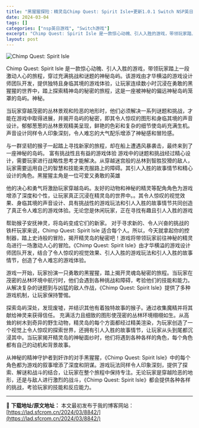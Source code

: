 ```yaml
---
title: "黑猩猩探险：精灵岛Chimp Quest: Spirit Isle+更新1.0.1 Switch NSP英日文版分享 1.1 GB"
date: 2024-03-04
tags: []
categories: ["nsp英日游戏", "Switch游戏"]
excerpt: "Chimp Quest: Spirit Isle 是一款惊心动魄、引人入胜的游戏，带领玩家踏上一段激动人心的旅程，穿过充满挑战和谜题的神秘岛屿。该游戏由才华横溢的游戏设计师团队开发，提供独特且身临其境的游戏体验，让玩家连续数小时沉浸在勇敢的黑猩猩的世界中，踏上探索精神岛的秘密的旅程，这是一座被神秘的&hellip;"
layout: post
---
```


<img class="aligncenter" src="https://assets.nintendo.com/image/upload/f_auto/q_auto/dpr_1.25/c_scale,w_600/ncom/software/switch/70010000078804/c5e7f11113e4d3a02bbb5cb0d2b7f780fe38e913a77eb48fa92a02b83c883237" alt="Chimp Quest: Spirit Isle" />

Chimp Quest: Spirit Isle 是一款惊心动魄、引人入胜的游戏，带领玩家踏上一段激动人心的旅程，穿过充满挑战和谜题的神秘岛屿。该游戏由才华横溢的游戏设计师团队开发，提供独特且身临其境的游戏体验，让玩家连续数小时沉浸在勇敢的黑猩猩的世界中，踏上探索精神岛的秘密的旅程，这是一座被神秘的偏远神秘岛屿笼罩的岛屿。神秘。

当玩家穿越茂密的丛林景观和险恶的地形时，他们必须解决一系列谜题和挑战，才能在游戏中取得进展，并揭开岛屿的秘密，即其令人惊叹的图形和身临其境的声音设计。郁郁葱葱的丛林景观精美呈现，鲜艳的色彩和复杂的细节使岛屿充满生机。声音设计同样令人印象深刻，令人难忘的大气配乐增添了神秘感和冒​​险感。

与一群坚韧的猴子一起踏上寻找新家的旅程，却在船上遭遇风暴袭击，最终来到了一座神秘的岛屿。
富有挑战性且有益的游戏体验 游戏中的谜题和挑战经过精心设计，需要玩家进行战略性思考才能解决。从穿越迷宫般的丛林到智胜狡猾的敌人，玩家需要运用自己的智慧和技能来克服路上的障碍。其引人入胜的故事情节和精心设计的角色。黑猩猩主角是一位可爱又勇敢的英雄

他的决心和勇气将激励玩家穿越岛屿。友好的动物和神秘的精灵等配角角色为游戏增添了深度和个性，让玩家真正沉浸在精灵岛的世界中。。其令人惊叹的视觉效果、身临其境的声音设计、具有挑战性的游戏玩法和引人入胜的故事情节共同创造了真正令人难忘的游戏体验。无论您是休闲玩家，正在寻找有趣且引人入胜的游戏

帮助猴子安抚神灵，将岛屿变成它们的新家。
对于寻求新的、令人兴奋的挑战的铁杆玩家来说，Chimp Quest: Spirit Isle 适合每个人。所以，今天就拿起你的控制器，踏上史诗般的冒险，揭开精灵岛的秘密吧！游戏将带领玩家前往神秘的精灵岛进行一场激动人心的冒险。《Chimp Quest: Spirit Isle》由才华横溢的游戏设计师团队开发，结合​​了令人惊叹的视觉效果、引人入胜的游戏玩法和引人入胜的故事情节，创造了令人难忘的游戏体验。

游戏一开始，玩家扮演一只勇敢的黑猩猩，踏上揭开灵魂岛秘密的旅程。当玩家在茂密的丛林环境中航行时，他们会遇到各种挑战和障碍，考验他们的技能和能力。从解决复杂的谜题到与凶猛的敌人作战，《Chimp Quest: Spirit Isle》提供了多种游戏机制，让玩家保持警惕。

探索岛屿深处，发现废墟，并结识其他有着独特故事的猴子。通过收集魔精并将其献给神灵来获得信任。
充满活力且细致的图形使茂密的丛林环境栩栩如生。从高耸的树木到奇异的野生动物，精灵岛的每个方面都经过精美渲染，为玩家创造了一个视觉上令人惊叹的探索世界，还拥有引人入胜的故事情节，让玩家从头到尾都沉浸其中。当玩家揭开精灵岛的神秘面纱时，他们将遇到各种各样的角色，每个角色都有自己的动机和背景故事。

从神秘的精神守护者到奸诈的对手黑猩猩，《Chimp Quest: Spirit Isle》中的每个角色都为游戏的叙事增添了深度和阴谋。游戏玩法同样令人印象深刻，提供了探索、解谜和战斗的结合，让玩家在整个旅程中保持专注。无论玩家是穿越险恶的地形，还是与敌人进行激烈的战斗，《Chimp Quest: Spirit Isle》都会提供各种各样的挑战，考验玩家的技能和反应能力。

---
📖 **下载地址/原文地址：** 本文最初发布于我的博客网站：[https://lad.sfcrom.cn/2024/03/8842/](https://lad.sfcrom.cn/2024/03/8842/)
